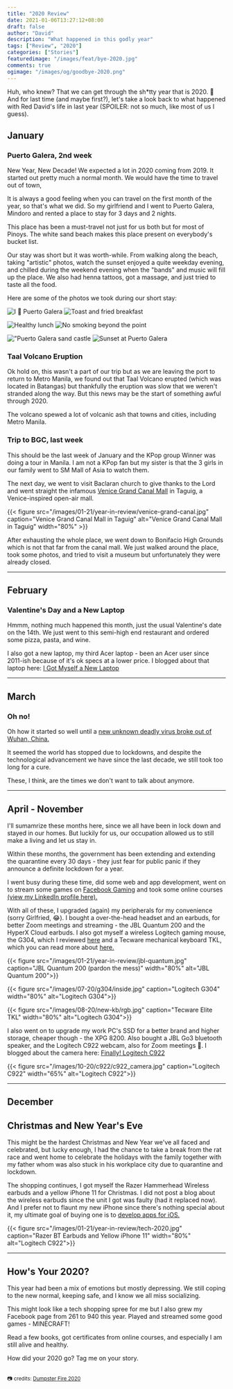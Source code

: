 ```yaml
---
title: "2020 Review"
date: 2021-01-06T13:27:12+08:00
draft: false
author: "David"
description: "What happened in this godly year"
tags: ["Review", "2020"]
categories: ["Stories"]
featuredimage: "/images/feat/bye-2020.jpg"
comments: true
ogimage: "/images/og/goodbye-2020.png"
---
```


Huh, who knew? That we can get through the sh\*tty year that is 2020. 🤔 And for last time (and maybe first?), let's take a look back to what happened with Red David's life in last year (SPOILER: not so much, like most of us I guess).

## January

### Puerto Galera, 2nd week

New Year, New Decade! We expected a lot in 2020 coming from 2019. It started out pretty much a normal month. We would have the time to travel out of town,

It is always a good feeling when you can travel on the first month of the year, so that's what we did. So my girlfriend and I went to Puerto Galera, Mindoro and rented a place to stay for 3 days and 2 nights.

This place has been a must-travel not just for us both but for most of Pinoys. The white sand beach makes this place present on everybody's bucket list.

Our stay was short but it was worth-while. From walking along the beach, taking "artistic" photos, watch the sunset enjoyed a quite weekday evening, and chilled during the weekend evening when the "bands" and music will fill up the place. We also had henna tattoos, got a massage, and just tried to taste all the food.

Here are some of the photos we took during our short stay:

![I 🤍 Puerto Galera](i-love-puerto-galera.jpg)
![Toast and fried breakfast](puerto-galera-breakfast.jpg)

![Healthy lunch](lunch-at-puerto-galera.jpg)
![No smoking beyond the point](puerto-galera-no-smoking.jpg)

!["Puerto Galera sand castle](puerto-galera-sand-castle.jpg)
![Sunset at Puerto Galera](puerto-galera-sunset.jpg)

### Taal Volcano Eruption

Ok hold on, this wasn't a part of our trip but as we are leaving the port to return to Metro Manila, we found out that Taal Volcano erupted (which was located in Batangas) but thankfully the eruption was slow that we weren't stranded along the way. But this news may be the start of something awful through 2020.

The volcano spewed a lot of volcanic ash that towns and cities, including Metro Manila.

### Trip to BGC, last week

This should be the last week of January and the KPop group Winner was doing a tour in Manila. I am not a KPop fan but my sister is that the 3 girls in our family went to SM Mall of Asia to watch them.

<!-- {{< figure src="/images/01-21/year-in-review/baclaran-church.jpg" caption="Baclaran Church" alt="Baclaran Church" width="60%" >}} -->

The next day, we went to visit Baclaran church to give thanks to the Lord and went straight the infamous <a class="link" href="https://megaworld-lifestylemalls.com/mall/mckinley-hill/">Venice Grand Canal Mall</a> in Taguig, a Venice-inspired open-air mall.

{{< figure src="/images/01-21/year-in-review/venice-grand-canal.jpg" caption="Venice Grand Canal Mall in Taguig" alt="Venice Grand Canal Mall in Taguig" width="80%" >}}

After exhausting the whole place, we went down to Bonifacio High Grounds which is not that far from the canal mall. We just walked around the place, took some photos, and tried to visit a museum but unfortunately they were already closed.

<hr>

## February

### Valentine's Day and a New Laptop

Hmmm, nothing much happened this month, just the usual Valentine's date on the 14th. We just went to this semi-high end restaurant and ordered some pizza, pasta, and wine.

I also got a new laptop, my third Acer laptop - been an Acer user since 2011-ish because of it's ok specs at a lower price. I blogged about that laptop here: <a class="link" href="/new-laptop/">I Got Myself a New Laptop</a>

<hr>

## March

### Oh no!

Oh how it started so well until a <a class="link" href="https://www.who.int/emergencies/diseases/novel-coronavirus-2019">new unknown deadly virus broke out of Wuhan, China.</a>

It seemed the world has stopped due to lockdowns, and despite the technological advancement we have since the last decade, we still took too long for a cure.

These, I think, are the times we don't want to talk about anymore.

<hr>

## April - November

I'll sumamrize these months here, since we all have been in lock down and stayed in our homes. But luckily for us, our occupation allowed us to still make a living and let us stay in.

Within these months, the government has been extending and extending the quarantine every 30 days - they just fear for public panic if they announce a definite lockdown for a year.

I went busy during these time, did some web and app development, went on to stream some games on <a class="link" href="https://facebook.gg/RedDavidGG" target="_blank">Facebook Gaming</a> and took some online courses <a class="link" href="https://linkedin.com/in/reddvid/" target="_blank">(view my LinkedIn profile here).</a>

With all of these, I upgraded (again) my peripherals for my convenience (sorry Girlfried, 😂). I bought a over-the-head headset and an earbuds, for better Zoom meetings and streaming - the JBL Quantum 200 and the HyperX Cloud earbuds. I also got myself a wireless Logitech gaming mouse, the G304, which I reviewed <a class="link" href="/g304-review/">here</a> and a Tecware mechanical keyboard TKL, which you can read more about <a class="link" href="/new-keeb/">here.</a>

{{< figure src="/images/01-21/year-in-review/jbl-quantum.jpg" caption="JBL Quantum 200 (pardon the mess)" width="80%" alt="JBL Quantum 200">}}

{{< figure src="/images/07-20/g304/inside.jpg" caption="Logitech G304" width="80%" alt="Logitech G304">}}

{{< figure src="/images/08-20/new-kb/rgb.jpg" caption="Tecware Elite TKL" width="80%" alt="Logitech G304">}}

I also went on to upgrade my work PC's SSD for a better brand and higher storage, cheaper though - the XPG 8200. Also bought a JBL Go3 bluetooth speaker, and the Logitech C922 webcam, also for Zoom meetings 🤣. I blogged about the camera here: <a class="link" href="/the-logitech-c922/">Finally! Logitech C922</a>

{{< figure src="/images/10-20/c922/c922_camera.jpg" caption="Logitech C922" width="65%" alt="Logitech C922">}}

<hr>

## December

## Christmas and New Year's Eve

This might be the hardest Christmas and New Year we've all faced and celebrated, but lucky enough, I had the chance to take a break from the rat race and went home to celebrate the holidays with the family together with my father whom was also stuck in his workplace city due to quarantine and lockdown.

The shopping continues, I got myself the Razer Hammerhead Wireless earbuds and a yellow iPhone 11 for Christmas. I did not post a blog about the wireless earbuds since the unit I got was faulty (had it replaced now). And I prefer not to flaunt my new iPhone since there's nothing special about it, my ultimate goal of buying one is to <a class="link" href="/developing-for-apple-soon/">develop apps for iOS.</a>

{{< figure src="/images/01-21/year-in-review/tech-2020.jpg" caption="Razer BT Earbuds and Yellow iPhone 11" width="80%" alt="Logitech C922">}}

<hr>

## How's Your 2020?

This year had been a mix of emotions but mostly depressing. We still coping to the new normal, keeping safe, and I know we all miss socializing.

This might look like a tech shopping spree for me but I also grew my Facebook page from 261 to 940 this year. Played and streamed some good games - MINECRAFT!

Read a few books, got certificates from online courses, and especially I am still alive and healthy.

How did your 2020 go? Tag me on your story.
<br/>
<br/>

<small>📷 credits: <a class="link" href="https://wsiltv.com/2021/01/01/town-says-goodbye-to-2020-with-dumpster-fire/">Dumpster Fire 2020 </a></small>
